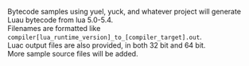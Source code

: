 Bytecode samples using yuel, yuck, and whatever project will generate Luau bytecode from lua 5.0-5.4.  
Filenames are formatted like `compiler[lua_runtime_version]_to_[compiler_target].out`.  
Luac output files are also provided, in both 32 bit and 64 bit.  
More sample source files will be added.
